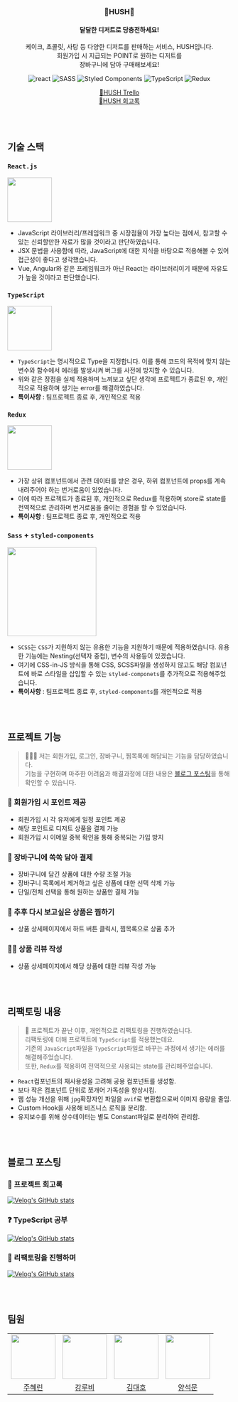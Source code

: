 <br>

<div align="center">

<h3>🍰HUSH🍰</h3>
<h4>달달한 디저트로 당충전하세요!</h4>

<p align="center">케이크, 초콜릿, 사탕 등 다양한 디저트를 판매하는 서비스, HUSH입니다. <br />회원가입 시 지급되는 POINT로 원하는 디저트를<br /> 장바구니에 담아 구매해보세요!</p>

![react](https://img.shields.io/badge/React-20232A?style=flat-square&logo=react&logoColor=61DAFB)
![SASS](https://img.shields.io/badge/Sass-CC6699?style=flat-square&logo=sass&logoColor=white)
![Styled Components](https://img.shields.io/badge/styled--components-DB7093?style=flat-square&logo=styled-components&logoColor=white)
![TypeScript](https://img.shields.io/badge/TypeScript-3178C6?style=flat-square&logo=typescript&logoColor=white)
![Redux](https://img.shields.io/badge/Redux-764ABC?style=flat-square&logo=redux&logoColor=white)

[📆HUSH Trello](https://trello.com/b/SqYg2cLN/hush)<br/>
[📝HUSH 회고록](https://velog.io/@hye_rin/%ED%97%88%EC%89%AC-%ED%94%84%EB%A1%9C%EC%A0%9D%ED%8A%B8-%ED%9A%8C%EA%B3%A0%EB%A1%9D)

</div>

<br><br>

## 기술 스택

### `React.js`

<img src="https://user-images.githubusercontent.com/93499154/208901555-8b899340-9db1-465f-980b-24156cf4ba58.png" width="100">

- JavaScript 라이브러리/프레임워크 중 시장점율이 가장 높다는 점에서, 참고할 수 있는 신뢰할만한 자료가 많을 것이라고 판단하였습니다.
- JSX 문법을 사용함에 따라, JavaScript에 대한 지식을 바탕으로 적용해볼 수 있어 접근성이 좋다고 생각했습니다.
- Vue, Angular와 같은 프레임워크가 아닌 React는 라이브러리이기 때문에 자유도가 높을 것이라고 판단했습니다.

### `TypeScript`

<img src="https://user-images.githubusercontent.com/93499154/209255394-b544d747-2257-46bf-8014-08c59d152c94.png" width="100">

- `TypeScript`는 명시적으로 Type을 지정합니다. 이를 통해 코드의 목적에 맞지 않는 변수와 함수에서 에러를 발생시켜 버그를 사전에 방지할 수 있습니다.
- 위와 같은 장점을 실제 적용하며 느껴보고 싶단 생각에 프로젝트가 종료된 후, 개인적으로 적용하며 생기는 error를 해결하였습니다.
- <strong>특이사항</strong> : 팀프로젝트 종료 후, 개인적으로 적용

### `Redux`

<img src="https://user-images.githubusercontent.com/93499154/209255516-c0c2ab95-e23a-4cff-8d3c-5a9133b5d1b0.png" width="100">

- 가장 상위 컴포넌트에서 관련 데이터를 받은 경우, 하위 컴포넌트에 props를 계속 내려주어야 하는 번거로움이 있었습니다.
- 이에 따라 프로젝트가 종료된 후, 개인적으로 Redux를 적용하며 store로 state를 전역적으로 관리하며 번거로움을 줄이는 경험을 할 수 있었습니다.
- <strong>특이사항</strong> : 팀프로젝트 종료 후, 개인적으로 적용

### `Sass` + `styled-components`

<img src="https://user-images.githubusercontent.com/93499154/209261598-34d8ea3c-4e83-458b-a7d5-d547cd858118.png" width="200" >

- `SCSS`는 `CSS`가 지원하지 않는 유용한 기능을 지원하기 때문에 적용하였습니다. 유용한 기능에는 Nesting(선택자 중첩), 변수의 사용등이 있겠습니다.
- 여기에 CSS-in-JS 방식을 통해 CSS, SCSS파일을 생성하지 않고도 해당 컴포넌트에 바로 스타일을 삽입할 수 있는 `styled-componets`를 추가적으로 적용해주었습니다.
- <strong>특이사항</strong> : 팀프로젝트 종료 후, `styled-components`를 개인적으로 적용

<br><br>

## 프로젝트 기능

> 🙋🏻‍♀️ 저는 회원가입, 로그인, 장바구니, 찜목록에 해당되는 기능을 담당하였습니다. <br /> 기능을 구현하며 마주한 어려움과 해결과정에 대한 내용은 <a href="https://velog.io/@hye_rin/React-%EB%9F%AC%EC%89%AC%EC%BD%94%EB%A6%AC%EC%95%84-%ED%81%B4%EB%A1%A0-%ED%94%84%EB%A1%9C%EC%A0%9D%ED%8A%B8-%ED%9A%8C%EA%B3%A0">블로그 포스팅</a>을 통해 확인할 수 있습니다.

### 🔐 회원가입 시 포인트 제공

- 회원가입 시 각 유저에게 일정 포인트 제공
- 해당 포인트로 디저트 상품을 결제 가능
- 회원가입 시 이메일 중복 확인을 통해 중복되는 가입 방지

### 🛒 장바구니에 쏙쏙 담아 결제

- 장바구니에 담긴 상품에 대한 수량 조절 가능
- 장바구니 목록에서 제거하고 싶은 상품에 대한 선택 삭제 가능
- 단일/전체 선택을 통해 원하는 상품만 결제 가능

### 💝 추후 다시 보고싶은 상품은 찜하기

- 상품 상세페이지에서 하트 버튼 클릭시, 찜목록으로 상품 추가

### ✍🏻 상품 리뷰 작성

- 상품 상세페이지에서 해당 상품에 대한 리뷰 작성 가능

<br><br>

## 리팩토링 내용

> 📗 프로젝트가 끝난 이후, 개인적으로 리팩토링을 진행하였습니다. <br />리팩토링에 더해 프로젝트에 `TypeScript`를 적용했는데요.<br /> 기존의 `JavaScript`파일을 `TypeScript`파일로 바꾸는 과정에서 생기는 에러를 해결해주었습니다.<br /> 또한, `Redux`를 적용하여 전역적으로 사용되는 state를 관리해주었습니다.

- `React`컴포넌트의 재사용성을 고려해 공용 컴포넌트를 생성함.
- 보다 작은 컴포넌트 단위로 쪼개어 가독성을 향상시킴.
- 웹 성능 개선을 위해 `jpg`확장자인 파일을 `avif`로 변환함으로써 이미지 용량을 줄임.
- Custom Hook을 사용해 비즈니스 로직을 분리함.
- 유지보수를 위해 상수데이터는 별도 Constant파일로 분리하여 관리함.

<br><br>

## 블로그 포스팅

### 📝 프로젝트 회고록

[![Velog's GitHub stats](https://velog-readme-stats.vercel.app/api?name=hye_rin&slug=허쉬-프로젝트-회고록&color=dark)](https://velog.io/@hye_rin/%ED%97%88%EC%89%AC-%ED%94%84%EB%A1%9C%EC%A0%9D%ED%8A%B8-%ED%9A%8C%EA%B3%A0%EB%A1%9D)

### ❓ TypeScript 공부

[![Velog's GitHub stats](https://velog-readme-stats.vercel.app/api?name=hye_rin&slug=TypeScript-타입스크립트를-사용하는-이유는-뭘까&color=dark)](https://velog.io/@hye_rin/TypeScript-%ED%83%80%EC%9E%85%EC%8A%A4%ED%81%AC%EB%A6%BD%ED%8A%B8%EB%A5%BC-%EC%82%AC%EC%9A%A9%ED%95%98%EB%8A%94-%EC%9D%B4%EC%9C%A0%EB%8A%94-%EB%AD%98%EA%B9%8C)

### 📗 리팩토링을 진행하며

[![Velog's GitHub stats](https://velog-readme-stats.vercel.app/api?name=hye_rin&slug=리팩토링하며-신경썼던-것들에-대해&color=dark)](https://velog.io/@hye_rin/%EB%A6%AC%ED%8C%A9%ED%86%A0%EB%A7%81%ED%95%98%EB%A9%B0-%EC%8B%A0%EA%B2%BD%EC%8D%BC%EB%8D%98-%EA%B2%83%EB%93%A4%EC%97%90-%EB%8C%80%ED%95%B4)

<br><br>

## 팀원

<table>
    <tr>
        <td align="center"><img src="https://user-images.githubusercontent.com/93499154/208896343-59b34c50-f89a-4ceb-8e7d-1a6bdd0a0a18.png" width="100"></td>
        <td align="center"><img src="https://user-images.githubusercontent.com/93499154/209254068-b20c2007-d898-4967-b771-a8a09eae9fbc.png" width="100">
        </td>
        <td align="center"><img src="https://user-images.githubusercontent.com/93499154/209254184-2773caa6-58f9-4544-95b1-c8a8a2ef997a.png" width="100"></td>
        <td align="center"><img src="https://user-images.githubusercontent.com/93499154/209254234-16755cad-776b-46a4-b537-6549d20e167d.png" width="100"></td>
    </tr>
    <tr>
        <td align="center"><a href="https://github.com/HyeRrin">주혜린</a></td>
        <td align="center"><a href="https://github.com/kangrubi">강루비</a></td>
        <td align="center"><a href="https://github.com/daehoddunddun">김대호</a></td>
        <td align="center"><a href="https://github.com/tjrans9248">양석문</a></td>
    </tr>
</table>
